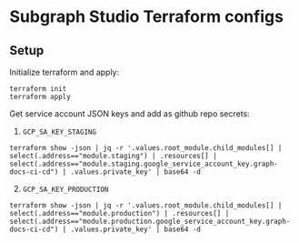 # Subgraph Studio Terraform configs

## Setup

Initialize terraform and apply:
```
terraform init
terraform apply
```

Get service account JSON keys and add as github repo secrets:

1) `GCP_SA_KEY_STAGING`
  ```
  terraform show -json | jq -r '.values.root_module.child_modules[] | select(.address=="module.staging") | .resources[] | select(.address=="module.staging.google_service_account_key.graph-docs-ci-cd") | .values.private_key' | base64 -d
  ```

2) `GCP_SA_KEY_PRODUCTION`
  ```
  terraform show -json | jq -r '.values.root_module.child_modules[] | select(.address=="module.production") | .resources[] | select(.address=="module.production.google_service_account_key.graph-docs-ci-cd") | .values.private_key' | base64 -d
  ```
